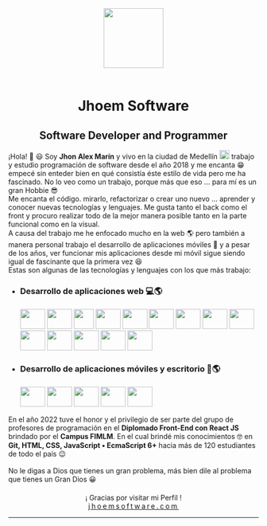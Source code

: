 <!--
### Hi there 👋
**JhoemSoftware/JhoemSoftware** is a ✨ _special_ ✨ repository because its `README.md` (this file) appears on your GitHub profile.

Here are some ideas to get you started:

- 🔭 I’m currently working on ...
- 🌱 I’m currently learning ...
- 👯 I’m looking to collaborate on ...
- 🤔 I’m looking for help with ...
- 💬 Ask me about ...
- 📫 How to reach me: ...
- 😄 Pronouns: ...
- ⚡ Fun fact: ...
-->

<!DOCTYPE html>
<html>
<head>
</head>
<body>
	<div align="center">
		<img src="https://jhoemsoftware.com/img/jhoem.jpg" style="width: 120px;margin-bottom:20px">
		<h1>Jhoem Software</h1>
	</div>
	<div align="center">
        <div align="center">
		    <h2>Software Developer and Programmer</h2>
	    </div>
        <div align="center">
            <p align="left">
                ¡Hola! 👋 😃 Soy <b>Jhon Alex Marín</b> y vivo en la ciudad de Medellín <img src="https://cdn.icon-icons.com/icons2/40/PNG/128/FlagofColombia_6558.png" style="width:20px;height:18px"/> trabajo y estudio programación de software desde el año 2018 y me encanta 😁 empecé sin enteder bien en qué consistía éste estilo de vida pero me ha fascinado. No lo veo como un trabajo, porque más que eso ... para mí es un gran Hobbie 😎 <br>
                Me encanta el código. mirarlo, refactorizar o crear uno nuevo ... aprender y conocer nuevas tecnologías y lenguajes. Me gusta tanto el back como el front y procuro realizar todo de la mejor manera posible tanto en la parte funcional como en la visual.<br>A causa del trabajo me he enfocado mucho en la web 🌎 pero también a manera personal trabajo el desarrollo de aplicaciones móviles 📱 y a pesar de los años, ver funcionar mis aplicaciones desde mi móvil sigue siendo igual de fascinante que la primera vez 😆
                <br>Estas son algunas de las tecnologías y lenguajes con los que más trabajo:
            </p>
            <ul>
                <li align='left'>
                        <h3 style="margin-bottom:20px">Desarrollo de aplicaciones web 💻🌎</h3>
                        <!-- HTML -->
                        <img src="https://cdn.icon-icons.com/icons2/2107/PNG/512/file_type_html_icon_130541.png" style="width:50px;height:40px">
                        <!-- CSS -->
                        <img src="https://cdn.icon-icons.com/icons2/2107/PNG/512/file_type_css_icon_130661.png" style="width:50px;height:40px">
                        <!-- Bootstrap -->
                        <img src="https://cdn.icon-icons.com/icons2/2415/PNG/512/bootstrap_plain_logo_icon_146619.png" style="width:40px;height:40px">
                        <!-- Tailwind -->
                        <img src="https://cdn.icon-icons.com/icons2/2107/PNG/512/file_type_tailwind_icon_130128.png" style="width:50px;height:40px">
                        <!-- JS -->
                        <img src="https://cdn.icon-icons.com/icons2/2107/PNG/512/file_type_js_official_icon_130509.png" style="width:50px;height:40px">
                        <!-- TS -->
                        <img src="https://cdn.icon-icons.com/icons2/2107/PNG/512/file_type_typescript_official_icon_130107.png" style="width:50px;height:40px">
                        <!-- Node -->
                        <img src="https://cdn.icon-icons.com/icons2/2107/PNG/512/file_type_node_icon_130301.png" style="width:50px;height:40px">
                        <!-- Vue -->
                        <img src="https://cdn.icon-icons.com/icons2/2107/PNG/512/file_type_vue_icon_130078.png" style="width:50px;height:40px">
                        <!-- React -->
                        <img src="https://cdn.icon-icons.com/icons2/2415/PNG/512/react_original_logo_icon_146374.png" style="width:50px;height:40px">
                        <!-- Angular -->
                        <img src="https://cdn.icon-icons.com/icons2/2107/PNG/512/file_type_angular_icon_130754.png" style="width:50px;height:40px">
                        <!-- PHP -->
                        <img src="https://cdn.icon-icons.com/icons2/2415/PNG/512/php_plain_logo_icon_146397.png" style="width:50px;height:40px">
                        <!-- Yii -->
                        <img src="https://cdn.icon-icons.com/icons2/2415/PNG/512/yii_original_logo_icon_146285.png" style="width:50px;height:40px">
                        <!-- Laravel -->
                        <img src="https://cdn.icon-icons.com/icons2/2699/PNG/512/laravel_logo_icon_168331.png" style="width:50px;height:40px">
                        <!-- CodeIgniter -->
                        <img src="https://cdn.icon-icons.com/icons2/2415/PNG/512/codeigniter_plain_logo_icon_146591.png" style="width:50px;height:40px;">
                    </li>
                    <li align='left' style="margin-top:20px">
                        <h3 style="margin-bottom:20px">Desarrollo de aplicaciones móviles y escritorio 📱🌎</h3>
                        <!-- Java -->
                        <img src="https://cdn.icon-icons.com/icons2/2415/PNG/512/java_original_logo_icon_146458.png" style="width:50px;height:40px">
                        <!-- Python -->
                        <img src="https://cdn.icon-icons.com/icons2/112/PNG/512/python_18894.png" style="width:50px;height:40px">
                        <!-- C-Sharp -->
                        <img src="https://cdn.icon-icons.com/icons2/2415/PNG/512/csharp_original_logo_icon_146578.png" style="width:50px;height:40px">
                        <!-- Kotlin -->
                        <img src="https://cdn.icon-icons.com/icons2/2107/PNG/512/file_type_kotlin_icon_130487.png" style="width:50px;height:40px">
                        <!-- Flutter -->
                        <img src="https://cdn.icon-icons.com/icons2/2107/PNG/512/file_type_flutter_icon_130599.png" style="width:50px;height:40px">
                    </li>
            </ul>
            <p align='left'>
                En el año 2022 tuve el honor y el privilegio de ser parte del grupo de profesores de programación en el <b>Diplomado Front-End con React JS</b> brindado por el <b>Campus FIMLM</b>. En el cual brindé mis conocimientos 🤓 en <b> Git, HTML, CSS, JavaScript • EcmaScript 6+</b> hacia más de 120 estudiantes de todo el país 😉
                <br><br>
                No le digas a Dios que tienes un gran problema, más bien dile al problema que tienes un Gran Dios 😀
            </p>            
        </div>
		<p style="margin-top:20px">¡ Gracias por visitar mi Perfil !<br>
        <a href="https://jhoemsoftware.com/" target="_blank" style="letter-spacing: 3px">jhoemsoftware.com</a>
        </p>
        <hr style="margin-top:10px">
	</div>
</body>
</html>

